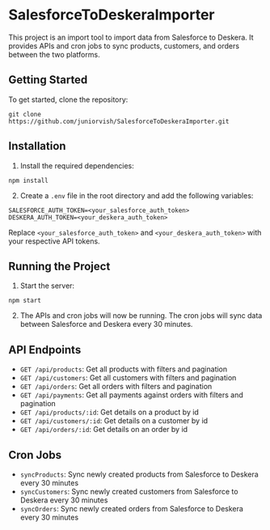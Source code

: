 # SalesforceToDeskeraImporter

This project is an import tool to import data from Salesforce to Deskera. It provides APIs and cron jobs to sync products, customers, and orders between the two platforms.

## Getting Started

To get started, clone the repository:

```
git clone https://github.com/juniorvish/SalesforceToDeskeraImporter.git
```

## Installation

1. Install the required dependencies:

```
npm install
```

2. Create a `.env` file in the root directory and add the following variables:

```
SALESFORCE_AUTH_TOKEN=<your_salesforce_auth_token>
DESKERA_AUTH_TOKEN=<your_deskera_auth_token>
```

Replace `<your_salesforce_auth_token>` and `<your_deskera_auth_token>` with your respective API tokens.

## Running the Project

1. Start the server:

```
npm start
```

2. The APIs and cron jobs will now be running. The cron jobs will sync data between Salesforce and Deskera every 30 minutes.

## API Endpoints

- `GET /api/products`: Get all products with filters and pagination
- `GET /api/customers`: Get all customers with filters and pagination
- `GET /api/orders`: Get all orders with filters and pagination
- `GET /api/payments`: Get all payments against orders with filters and pagination
- `GET /api/products/:id`: Get details on a product by id
- `GET /api/customers/:id`: Get details on a customer by id
- `GET /api/orders/:id`: Get details on an order by id

## Cron Jobs

- `syncProducts`: Sync newly created products from Salesforce to Deskera every 30 minutes
- `syncCustomers`: Sync newly created customers from Salesforce to Deskera every 30 minutes
- `syncOrders`: Sync newly created orders from Salesforce to Deskera every 30 minutes